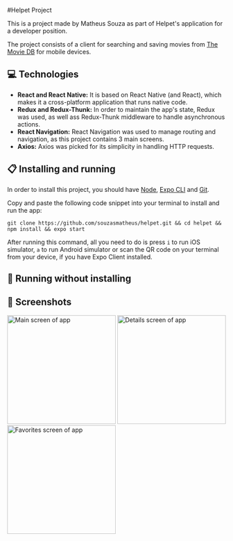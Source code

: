 #Helpet Project

This is a project made by Matheus Souza as part of Helpet's application for a developer position.

The project consists of a client for searching and saving movies from [The Movie DB](https://www.themoviedb.org/?language=pt-BR) for mobile devices.

## 💻 Technologies

- **React and React Native:** It is based on React Native (and React), which makes it a cross-platform application that runs native code.
- **Redux and Redux-Thunk:** In order to maintain the app's state, Redux was used, as well ass Redux-Thunk middleware to handle asynchronous actions.
- **React Navigation:** React Navigation was used to manage routing and navigation, as this project contains 3 main screens.
- **Axios:** Axios was picked for its simplicity in handling HTTP requests.

## 📋 Installing and running

In order to install this project, you should have [Node](https://nodejs.org/en/), [Expo CLI](https://docs.expo.io/versions/latest/workflow/expo-cli/) and [Git](https://git-scm.com/).

Copy and paste the following code snippet into your terminal to install and run the app:

`git clone https://github.com/souzasmatheus/helpet.git && cd helpet && npm install && expo start`

After running this command, all you need to do is press `i` to run iOS simulator, `a` to run Android simulator or scan the QR code on your terminal from your device, if you have Expo Client installed.

## 🎉 Running without installing

## 📖 Screenshots

<img src="/../screenshots/assets/screenshots/movies.png?raw=true" alt="Main screen of app" width="250"/>
<img src="/../screenshots/assets/screenshots/details.png?raw=true" alt="Details screen of app" width="250"/>
<img src="/../screenshots/assets/screenshots/favorites.png?raw=true" alt="Favorites screen of app" width="250"/>
